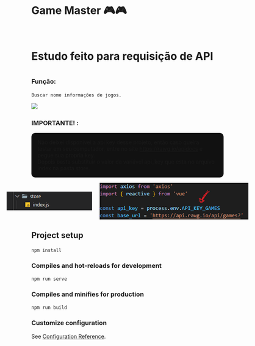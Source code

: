 # Game Master 🎮🎮
<br/>

<h1>Estudo feito para requisição de API<h1>

### Função:
```
Buscar nome informações de jogos.
```
<img src="./src/assets/master.gif">

<br/>

### IMPORTANTE! :

 <p style="background-color: #111; padding: 1rem; border-radius: 10px">
    Não deixei disponivel a api key desse projeto, então caso queira <br/> 
    testar em seu computador, entre no site <a href="https://rawg.io/apidocs">https://rawg.io/apidocs</a> e pegue sua propria key.<br/>
    Depois basta substituir o valor da variável api_key que esta no arquivo index na pasta store. 
 </p>

<div style="display:flex; text-align: center; align-items: center; justify-content: center; gap:1.25rem; width: 100%">
    <img src="./src/assets/store_folder.png">
    <img src="./src/assets/variavel.png">
</div>

## Project setup
```
npm install
```

### Compiles and hot-reloads for development
```
npm run serve
```

### Compiles and minifies for production
```
npm run build
```

### Customize configuration
See [Configuration Reference](https://cli.vuejs.org/config/).
